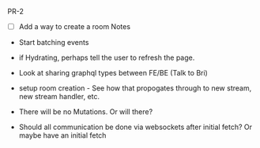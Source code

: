 PR-2
- [ ] Add a way to create a room
Notes



- Start batching events
- if Hydrating, perhaps tell the user to refresh the page.
- Look at sharing graphql types between FE/BE (Talk to Bri)
- setup room creation - See how that propogates through to new stream, new stream handler, etc. 

- There will be no Mutations. Or will there?
- Should all communication be done via websockets after initial fetch? Or maybe have an initial fetch